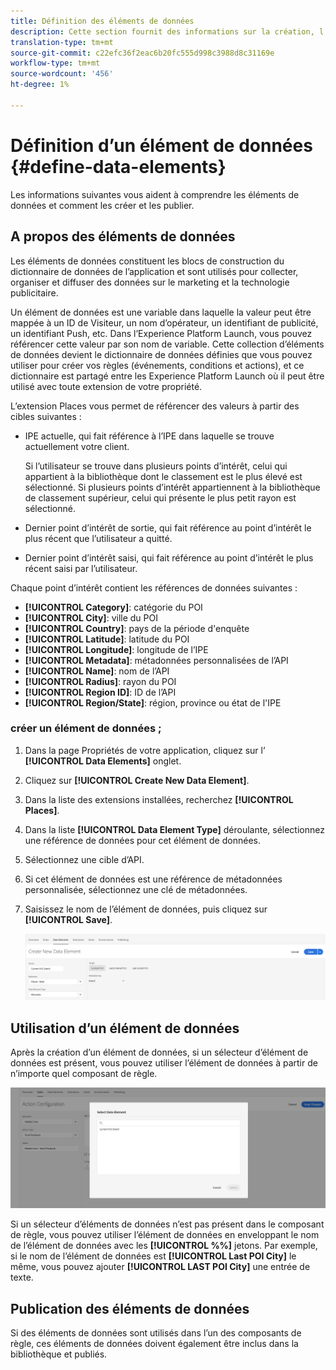```yaml
---
title: Définition des éléments de données
description: Cette section fournit des informations sur la création, l’utilisation et la publication d’éléments de données dans Experience Platform Launch for Places.
translation-type: tm+mt
source-git-commit: c22efc36f2eac6b20fc555d998c3988d8c31169e
workflow-type: tm+mt
source-wordcount: '456'
ht-degree: 1%

---
```



# Définition d’un élément de données {#define-data-elements}

Les informations suivantes vous aident à comprendre les éléments de données et comment les créer et les publier.

## A propos des éléments de données

Les éléments de données constituent les blocs de construction du dictionnaire de données de l’application et sont utilisés pour collecter, organiser et diffuser des données sur le marketing et la technologie publicitaire.

Un élément de données est une variable dans laquelle la valeur peut être mappée à un ID de Visiteur, un nom d’opérateur, un identifiant de publicité, un identifiant Push, etc. Dans l’Experience Platform Launch, vous pouvez référencer cette valeur par son nom de variable. Cette collection d’éléments de données devient le dictionnaire de données définies que vous pouvez utiliser pour créer vos règles (événements, conditions et actions), et ce dictionnaire est partagé entre les Experience Platform Launch où il peut être utilisé avec toute extension de votre propriété.

L’extension Places vous permet de référencer des valeurs à partir des cibles suivantes :

* IPE actuelle, qui fait référence à l’IPE dans laquelle se trouve actuellement votre client.

   Si l’utilisateur se trouve dans plusieurs points d’intérêt, celui qui appartient à la bibliothèque dont le classement est le plus élevé est sélectionné. Si plusieurs points d’intérêt appartiennent à la bibliothèque de classement supérieur, celui qui présente le plus petit rayon est sélectionné.
* Dernier point d’intérêt de sortie, qui fait référence au point d’intérêt le plus récent que l’utilisateur a quitté.
* Dernier point d’intérêt saisi, qui fait référence au point d’intérêt le plus récent saisi par l’utilisateur.

Chaque point d’intérêt contient les références de données suivantes :

* **[!UICONTROL Category]**: catégorie du POI
* **[!UICONTROL City]**: ville du POI
* **[!UICONTROL Country]**: pays de la période d&#39;enquête
* **[!UICONTROL Latitude]**: latitude du POI
* **[!UICONTROL Longitude]**: longitude de l’IPE
* **[!UICONTROL Metadata]**: métadonnées personnalisées de l’API
* **[!UICONTROL Name]**: nom de l’API
* **[!UICONTROL Radius]**: rayon du POI
* **[!UICONTROL Region ID]**: ID de l’API
* **[!UICONTROL Region/State]**: région, province ou état de l&#39;IPE

### créer un élément de données ;

1. Dans la page Propriétés de votre application, cliquez sur l’ **[!UICONTROL Data Elements]** onglet.

1. Cliquez sur **[!UICONTROL Create New Data Element]**.

1. Dans la liste des extensions installées, recherchez **[!UICONTROL Places]**.

1. Dans la liste **[!UICONTROL Data Element Type]** déroulante, sélectionnez une référence de données pour cet élément de données.

1. Sélectionnez une cible d’API.

1. Si cet élément de données est une référence de métadonnées personnalisée, sélectionnez une clé de métadonnées.

1. Saisissez le nom de l’élément de données, puis cliquez sur **[!UICONTROL Save]**.

   ![Créer un élément de données](/help/assets/create-de-7-v3.png)


## Utilisation d’un élément de données

Après la création d’un élément de données, si un sélecteur d’élément de données est présent, vous pouvez utiliser l’élément de données à partir de n’importe quel composant de règle.

![Utilisation de l’élément de données](/help/assets/use-de-v2.png)

Si un sélecteur d’éléments de données n’est pas présent dans le composant de règle, vous pouvez utiliser l’élément de données en enveloppant le nom de l’élément de données avec les **[!UICONTROL %%]** jetons.
Par exemple, si le nom de l’élément de données est **[!UICONTROL Last POI City]** le même, vous pouvez ajouter **[!UICONTROL LAST POI City]** une entrée de texte.


## Publication des éléments de données

Si des éléments de données sont utilisés dans l’un des composants de règle, ces éléments de données doivent également être inclus dans la bibliothèque et publiés.
